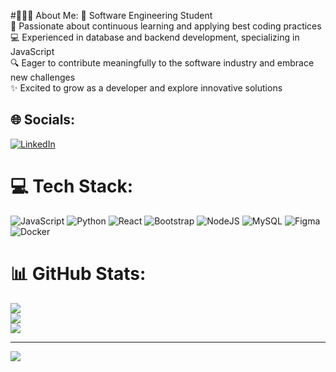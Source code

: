 #👩🏻‍💻 About Me:
🚀 Software Engineering Student<br>🌟 Passionate about continuous learning and applying best coding practices<br>💻 Experienced in database and backend development, specializing in JavaScript<br>🔍 Eager to contribute meaningfully to the software industry and embrace new challenges<br>✨ Excited to grow as a developer and explore innovative solutions


## 🌐 Socials:
[![LinkedIn](https://img.shields.io/badge/LinkedIn-%230077B5.svg?logo=linkedin&logoColor=white)](https://linkedin.com/in/https://www.linkedin.com/in/karla-tovar/) 

# 💻 Tech Stack:
![JavaScript](https://img.shields.io/badge/javascript-%23323330.svg?style=for-the-badge&logo=javascript&logoColor=%23F7DF1E) ![Python](https://img.shields.io/badge/python-3670A0?style=for-the-badge&logo=python&logoColor=ffdd54) ![React](https://img.shields.io/badge/react-%2320232a.svg?style=for-the-badge&logo=react&logoColor=%2361DAFB) ![Bootstrap](https://img.shields.io/badge/bootstrap-%238511FA.svg?style=for-the-badge&logo=bootstrap&logoColor=white) ![NodeJS](https://img.shields.io/badge/node.js-6DA55F?style=for-the-badge&logo=node.js&logoColor=white) ![MySQL](https://img.shields.io/badge/mysql-%2300000f.svg?style=for-the-badge&logo=mysql&logoColor=white) ![Figma](https://img.shields.io/badge/figma-%23F24E1E.svg?style=for-the-badge&logo=figma&logoColor=white) ![Docker](https://img.shields.io/badge/docker-%230db7ed.svg?style=for-the-badge&logo=docker&logoColor=white)
# 📊 GitHub Stats:
![](https://github-readme-stats.vercel.app/api?username=ktovar96&theme=dark&hide_border=false&include_all_commits=true&count_private=false)<br/>
![](https://github-readme-streak-stats.herokuapp.com/?user=ktovar96&theme=dark&hide_border=false)<br/>
![](https://github-readme-stats.vercel.app/api/top-langs/?username=ktovar96&theme=dark&hide_border=false&include_all_commits=true&count_private=false&layout=compact)

---
[![](https://visitcount.itsvg.in/api?id=ktovar96&icon=0&color=0)](https://visitcount.itsvg.in)

<!-- Proudly created with GPRM ( https://gprm.itsvg.in ) -->
